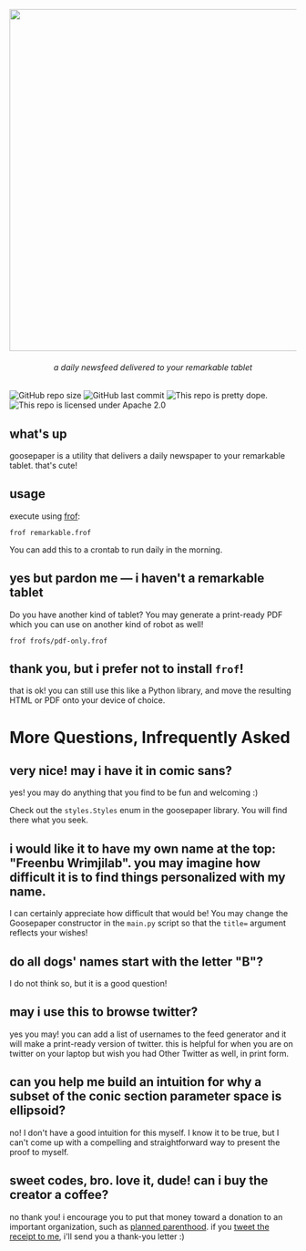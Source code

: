 <p align=center><img align=center src='https://user-images.githubusercontent.com/693511/76271213-1eaf5680-624e-11ea-95c6-2eb490e0eef6.png' width=600 /></p>
<h6 align=center>a daily newsfeed delivered to your remarkable tablet</h6>

![GitHub repo size](https://img.shields.io/github/repo-size/j6k4m8/goosepaper?style=for-the-badge) ![GitHub last commit](https://img.shields.io/github/last-commit/j6k4m8/goosepaper?style=for-the-badge)
![This repo is pretty dope.](https://img.shields.io/badge/pretty%20dope-%F0%9F%91%8C-blue?style=for-the-badge) ![This repo is licensed under Apache 2.0](https://img.shields.io/github/license/j6k4m8/goosepaper?style=for-the-badge)


## what's up

goosepaper is a utility that delivers a daily newspaper to your remarkable tablet. that's cute!

## usage

execute using [frof](https://github.com/j6k4m8/frof):

```shell
frof remarkable.frof
```

You can add this to a crontab to run daily in the morning.


## yes but pardon me — i haven't a remarkable tablet

Do you have another kind of tablet? You may generate a print-ready PDF which you can use on another kind of robot as well!

```shell
frof frofs/pdf-only.frof
```

## thank you, but i prefer not to install `frof`!

that is ok! you can still use this like a Python library, and move the resulting HTML or PDF onto your device of choice.


# More Questions, Infrequently Asked

## very nice! may i have it in comic sans?

yes! you may do anything that you find to be fun and welcoming :)

Check out the `styles.Styles` enum in the goosepaper library. You will find there what you seek.

## i would like it to have my own name at the top: "Freenbu Wrimjilab". you may imagine how difficult it is to find things personalized with my name.

I can certainly appreciate how difficult that would be! You may change the Goosepaper constructor in the `main.py` script so that the `title=` argument reflects your wishes!


## do all dogs' names start with the letter "B"?

I do not think so, but it is a good question!

## may i use this to browse twitter?

yes you may! you can add a list of usernames to the feed generator and it will make a print-ready version of twitter. this is helpful for when you are on twitter on your laptop but wish you had Other Twitter as well, in print form.

## can you help me build an intuition for why a subset of the conic section parameter space is ellipsoid?

no! I don't have a good intuition for this myself. I know it to be true, but I can't come up with a compelling and straightforward way to present the proof to myself.


## sweet codes, bro. love it, dude! can i buy the creator a coffee?

no thank you! i encourage you to put that money toward a donation to an important organization, such as [planned parenthood](https://www.plannedparenthood.org/get-involved/other-ways-give). if you [tweet the receipt to me](https://twitter.com/j6m8), i'll send you a thank-you letter :)